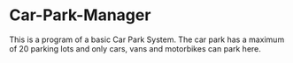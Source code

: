 # Car-Park-Manager
This is a	program of a	basic	Car	Park	System.	The	car	park has	a	maximum	of	20	parking	lots	and	only	cars,	vans	and	motorbikes	can	park here.	
